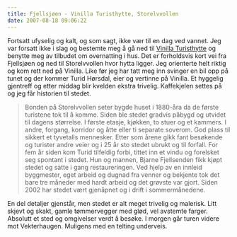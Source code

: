 ```yaml
---
title: Fjellsjøen - Vinilla Turisthytte, Storelvvollen
date: 2007-08-18 09:06:22
---
```


Fortsatt ufyselig og kalt, og som sagt, ikke vær til en dag ved vannet. Jeg var forsatt ikke i slag og bestemte meg å gå ned til <a href="http://www.svt.ntnu.no/psy/Bjarne.Fjeldsenden/Billeder/Vinilla/InfoBilleder25062003.html">Vinilla Turisthytte</a> og benytte meg av tilbudet om overnatting i hus. Det er forholdsvis kort vei fra Fjellsjøen og ned til Storelvvollen hvor hytta ligger. Jeg orienterte helt riktig og kom rett ned på Vinilla. Like før jeg har tatt meg inn svinger en bil opp på tunet og der kommer Turid Hørsdal, eier og vertinne på Vinilla. Et hyggelig gjentreff og etter middag blir kvelden ekstra trivelig. Kaffekjelen settes på og jeg får historien til stedet.

<blockquote>Bonden på Storelvvollen seter bygde huset i 1880-åra da de første turistene tok til å komme. Siden ble stedet gradvis påbygd og utvidet til dagens størrelse. I første etasje, kjøkken, to stuer og et kammers. I andre, forgang, korridor og åtte eller ti separate soverom. God plass til sikkert et tyvetalls mennesker. Etter som årene gikk fant besøkende og turister andre veier og i 25 år sto stedet ubrukt og til forfall. For fem år siden kom Turid tilfeldig forbi, tittet inn et vindu og forelsket seg spontant i stedet.  Hun og mannen, Bjarne Fjellsenden fikk kjøpt stedet og satte i gang restaureringen. Ved hjelp av en innleid byggmester, eget arbeid og dugnad fra venner og bekjente tok det bare tre måneder med hardt arbeid og det grøvste var gjort. Siden 2002 har stedet vært gjenåpnet og i drift i sommermånedene.</blockquote>

En del detaljer gjenstår, men stedet er alt meget trivelig og malerisk. Litt skjevt og skakt, gamle tømmervegger med glød, vel avstemte farger. Absolutt et sted og omgivelser verdt å besøke. I morgen går turen videre mot Vekterhaugen. Muligens med en telting underveis.
